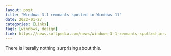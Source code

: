 ```yaml
---
layout: post
title: "Windows 3.1 remnants spotted in Windows 11"
date: 2022-01-27
categories: [Links]
tags: [windows, design]
link: https://news.softpedia.com/news/windows-3-1-remnants-spotted-in-windows-11-certainly-not-surprising-533260.shtml
---
```


There is literally nothing surprising about this.
